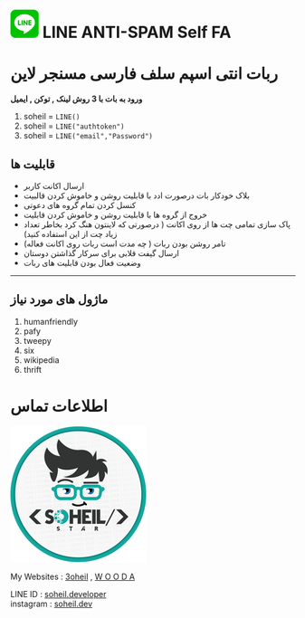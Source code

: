 # ![logo](linepy/LINE.png) LINE ANTI-SPAM Self FA


# ربات انتی اسپم سلف فارسی مسنجر لاین

**ورود به بات با 3 روش لینک , توکن , ایمیل**

1. soheil = `LINE()`
2. soheil = `LINE("authtoken")`
3. soheil = `LINE("email","Password")`


## قابلیت ها

- ارسال اکانت کاربر 
- بلاک خودکار بات درصورت ادد با قابلیت روشن و خاموش کردن قالبیت
- کنسل کردن تمام گروه های دعوتی
- خروج از گروه ها با قابلیت روشن و خاموش کردن قابلیت
- پاک سازی تمامی چت ها از روی اکانت ( درصورتی که لاینتون هنگ کرد بخاطر تعداد زیاد چت از این استفاده کنید)
- تامر روشن بودن ربات ( چه مدت است ربات روی اکانت فعاله)
- ارسال گیفت قلابی برای سرکار گذاشتن دوستان
- وضعیت فعال بودن قابلیت های ربات
_________________________________

## ماژول های مورد نیاز

1. humanfriendly
2. pafy
3. tweepy
4. six
5. wikipedia
6. thrift


# اطلاعات تماس

![Soheil](/logo.png)

My Websites : [3oheil](https://3oheil.com)  ,  [W O O D A](httpS://www.wooda.ir)

LINE ID : [soheil.developer](http://line.me/ti/p/~soheil.developer)  
instagram : [soheil.dev](http://instagram.com/soheil.dev)
